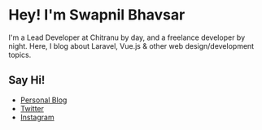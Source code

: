 # Hey! I'm Swapnil Bhavsar

I'm a Lead Developer at Chitranu by day, and a freelance developer by night. Here, I blog about Laravel, Vue.js & other web design/development topics.

## Say Hi!
 - [Personal Blog](https://swapnil.dev)
 - [Twitter](https://twitter.com/swapnil_bhavsar)
 - [Instagram](https://instagram/swapnilbhavsar)
